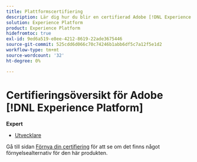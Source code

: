 ```yaml
---
title: Plattformscertifiering
description: Lär dig hur du blir en certifierad Adobe [!DNL Experience Platform] expert.
solution: Experience Platform
product: Experience Platform
hidefromtoc: true
exl-id: 9ed6a519-e8ee-4212-8619-22ade3675446
source-git-commit: 525cdd6d066c70c74246b1abb6df5c7a12f5e1d2
workflow-type: tm+mt
source-wordcount: '32'
ht-degree: 0%

---
```


# Certifieringsöversikt för Adobe [!DNL Experience Platform]

**Expert**

* [Utvecklare](/help/certifications/aep/aep-e-foundations.md) <!--AD0-E601-->

Gå till sidan [Förnya din certifiering](/help/certifications/renew.md) för att se om det finns något förnyelsealternativ för den här produkten.
